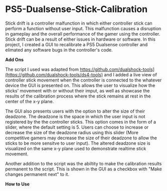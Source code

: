 # PS5-Dualsense-Stick-Calibration
Stick drift is a controller malfunction in which either controller stick can perform a function without user input. This malfunction causes a disruption in gameplay and the overall performance of the gamer using the controller. Stick drift can be a result of either issues in hardware or software. In this project, I created a GUI to recalibrate a PS5 Dualsense controller and elimated any software bugs in the controller's code. 

**Add Ons**

The script I used was adapted from https://github.com/dualshock-tools](https://github.com/dualshock-tools/ds4-tools) and I added a live view of controller stick movement when the controller is connected to the whatever device the GUI is presented on. This allows the user to visualize how the sticks' movement with or without their imput, as well as showcase the results of the calibration process where the stick remains at rest in the center of the x-y plane. 

The GUI also presents users with the option to alter the size of their deadzone. The deadzone is the space in which the user input is not registered by the the controller sticks. This option comes in the form of a slider, where the default setting is 5. Users can choose to increase or decrease the size of the deadzone radius using this slider (More competitive gamers may decrease the size of their deadzone to allow the sticks to be more sensitve to user input). The altered deadzone size is visualized on the same x-y plane used to demonstrate realtime stick movement. 

Another addition to the script was the abiltity to make the calibration results permanent to the script. This is shown in the GUI as a checkbox with "Make changes permanent next" to it.


**How to Use**


